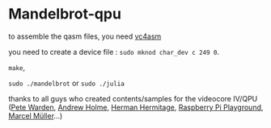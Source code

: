 # Mandelbrot-qpu

to assemble the qasm files, you need [vc4asm](https://github.com/maazl/vc4asm) 

you need to create a device file : `sudo mknod char_dev c 249 0`.

`make`,

`sudo ./mandelbrot` or `sudo ./julia`

thanks to all guys who created contents/samples for the videocore IV/QPU ([Pete Warden](https://twitter.com/petewarden), [Andrew Holme](http://www.aholme.co.uk/), [Herman Hermitage](https://github.com/hermanhermitage/videocoreiv-qpu), [Raspberry Pi Playground](https://rpiplayground.wordpress.com), [Marcel Müller](http://maazl.de)...)
